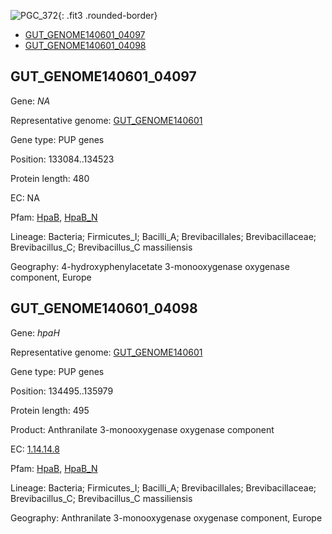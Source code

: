 ![PGC_372](../static/images/Clusters_figure/PGC_372.jpg){: .fit3 .rounded-border}

<ul id="myTab" class="nav nav-tabs">
  <li class="active">
        <a href="#tab1" data-toggle="tab">GUT_GENOME140601_04097</a>
  </li>
<li><a href="#tab2" data-toggle="tab">GUT_GENOME140601_04098</a></li>
</ul>

<div id="myTabContent" class="tab-content">
  <div class="tab-pane fade in active" id="tab1">

<h2 id="GUT_GENOME140601_04097">GUT_GENOME140601_04097</h2>
<p>Gene: <em>NA</em>
<p>Representative genome: <a href="https://www.ebi.ac.uk/metagenomics/genomes/MGYG-HGUT-02314">GUT_GENOME140601</a></p>
<p>Gene type: PUP genes</p>
<p>Position: 133084..134523</p>
<p>Protein length: 480</p>
<p>EC: NA</p>
<p>Pfam: <a href="http://pfam.xfam.org/family/HpaB">HpaB</a>, <a href="http://pfam.xfam.org/family/HpaB_N">HpaB_N</a></p>
<p>Lineage: Bacteria; Firmicutes_I; Bacilli_A; Brevibacillales; Brevibacillaceae; Brevibacillus_C; Brevibacillus_C massiliensis</p>
<p>Geography: 4-hydroxyphenylacetate 3-monooxygenase oxygenase component, Europe</p>
  </div>

  <div class="tab-pane fade" id="tab2">

<h2 id="GUT_GENOME140601_04098">GUT_GENOME140601_04098</h2>
<p>Gene: <em>hpaH</em></p>
<p>Representative genome: <a href="https://www.ebi.ac.uk/metagenomics/genomes/MGYG-HGUT-02314">GUT_GENOME140601</a></p>
<p>Gene type: PUP genes</p>
<p>Position: 134495..135979</p>
<p>Protein length: 495</p>
<p>Product: Anthranilate 3-monooxygenase oxygenase component</p>
<p>EC: <a href="https://www.brenda-enzymes.org/enzyme.php?ecno=1.14.14.8">1.14.14.8</a></p>
<p>Pfam: <a href="http://pfam.xfam.org/family/HpaB">HpaB</a>, <a href="http://pfam.xfam.org/family/HpaB_N">HpaB_N</a></p>
<p>Lineage: Bacteria; Firmicutes_I; Bacilli_A; Brevibacillales; Brevibacillaceae; Brevibacillus_C; Brevibacillus_C massiliensis</p>
<p>Geography: Anthranilate 3-monooxygenase oxygenase component, Europe</p>

  </div>
</div>
